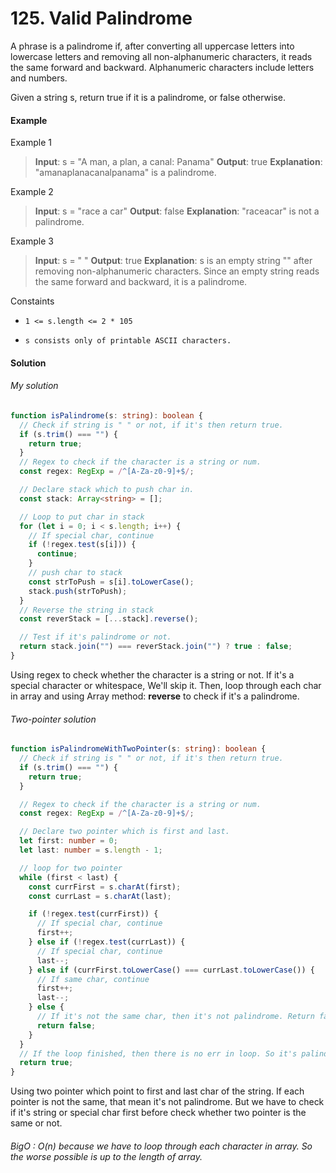 # 125. Valid Palindrome

A phrase is a palindrome if, after converting all uppercase letters into lowercase letters and removing all non-alphanumeric characters, it reads the same forward and backward. Alphanumeric characters include letters and numbers.

Given a string s, return true if it is a palindrome, or false otherwise.

#### Example

Example 1

> **Input**: s = "A man, a plan, a canal: Panama"
> **Output**: true
> **Explanation**: "amanaplanacanalpanama" is a palindrome.

Example 2

> **Input**: s = "race a car"
> **Output**: false
> **Explanation**: "raceacar" is not a palindrome.

Example 3

> **Input**: s = " "
> **Output**: true
> **Explanation**: s is an empty string "" after removing non-alphanumeric characters.
> Since an empty string reads the same forward and backward, it is a palindrome.

Constaints

-     1 <= s.length <= 2 * 105
-     s consists only of printable ASCII characters.

#### Solution

###### My solution

```typescript
function isPalindrome(s: string): boolean {
  // Check if string is " " or not, if it's then return true.
  if (s.trim() === "") {
    return true;
  }
  // Regex to check if the character is a string or num.
  const regex: RegExp = /^[A-Za-z0-9]+$/;

  // Declare stack which to push char in.
  const stack: Array<string> = [];

  // Loop to put char in stack
  for (let i = 0; i < s.length; i++) {
    // If special char, continue
    if (!regex.test(s[i])) {
      continue;
    }
    // push char to stack
    const strToPush = s[i].toLowerCase();
    stack.push(strToPush);
  }
  // Reverse the string in stack
  const reverStack = [...stack].reverse();

  // Test if it's palindrome or not.
  return stack.join("") === reverStack.join("") ? true : false;
}
```

Using regex to check whether the character is a string or not. If it's a special character or whitespace, We'll skip it. Then, loop through each char in array and using Array method: **reverse** to check if it's a palindrome.

###### Two-pointer solution

```typescript
function isPalindromeWithTwoPointer(s: string): boolean {
  // Check if string is " " or not, if it's then return true.
  if (s.trim() === "") {
    return true;
  }

  // Regex to check if the character is a string or num.
  const regex: RegExp = /^[A-Za-z0-9]+$/;

  // Declare two pointer which is first and last.
  let first: number = 0;
  let last: number = s.length - 1;

  // loop for two pointer
  while (first < last) {
    const currFirst = s.charAt(first);
    const currLast = s.charAt(last);

    if (!regex.test(currFirst)) {
      // If special char, continue
      first++;
    } else if (!regex.test(currLast)) {
      // If special char, continue
      last--;
    } else if (currFirst.toLowerCase() === currLast.toLowerCase()) {
      // If same char, continue
      first++;
      last--;
    } else {
      // If it's not the same char, then it's not palindrome. Return fasle.
      return false;
    }
  }
  // If the loop finished, then there is no err in loop. So it's palindrome
  return true;
}
```

Using two pointer which point to first and last char of the string. If each pointer is not the same, that mean it's not palindrome. But we have to check if it's string or special char first before check whether two pointer is the same or not.

###### BigO : O(n) because we have to loop through each character in array. So the worse possible is up to the length of array.
